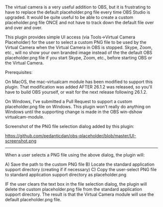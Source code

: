 The virtual camera is a very useful addition to OBS, but it is frustrating to have to replace the default placeholder.png file every time OBS Studio is upgraded. It would be quite useful to be able to create a custom placeholder.png file ONCE and not have to track down the default file over and over and over.

This plugin provides simple UI access (via Tools->Virtual Camera Placeholder) for the user to select a custom PNG file to be used by the Virtual Camera when the Virtual Camera in OBS is stopped. Skype, Zoom, etc., will no show your own branded image instead of the the default OBS placeholder.png file if you start Skype, Zoom, etc., before starting OBS or the Virtual Camera.

Prerequisites:

On MacOS, the mac-virtualcam module has been modified to support this plugin. That modification was added AFTER 26.1.2 was released, so you'll have to build OBS yourself, or wait for the next release following 26.1.2.

On Windows, I've submitted a Pull Request to support a custom placeholder.png file on Windows. This plugin won't really do anything on Windows until the supporting change is made in the OBS win-dshow virtualcam-module.
    
Screenshot of the PNG file selection dialog added by this plugin:

https://github.com/pedanticdan/obs-placeholder/blob/master/UI-screenshot.png

----------------------------------
When a user selects a PNG file using the above dialog, the plugin will:

A) Save the path to the custom PNG file
B) Locate the standard application support directory (creating if if necessary)
C) Copy the user-select PNG file to standard application support directory as placeholder.png

IF the user clears the text box in the file selection dialog, the plugin will delete the custom placeholder.png file from the standard application support directory. The result is that the Virtual Camera module will use the default placeholder.png file.
